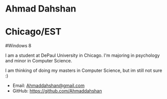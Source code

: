 # Ahmad Dahshan
# Chicago/EST
#Windows 8


I am a student at DePaul University in Chicago. I'm majoring in psychology and minor in Computer Science.

I am thinking of doing my masters in Computer Science, but im still not sure :)

* Email: Ahmaddahshan@gmail.com
* GitHub: https://github.com/Ahmaddahshan
